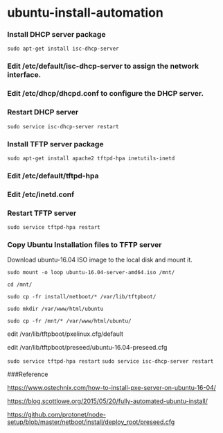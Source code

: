 # ubuntu-install-automation

### Install DHCP server package

`sudo apt-get install isc-dhcp-server`

### Edit /etc/default/isc-dhcp-server to assign the network interface.
### Edit /etc/dhcp/dhcpd.conf to configure the DHCP server.
### Restart DHCP server
`sudo service isc-dhcp-server restart`

### Install TFTP server package
`sudo apt-get install apache2 tftpd-hpa inetutils-inetd`

### Edit /etc/default/tftpd-hpa
### Edit /etc/inetd.conf
### Restart TFTP server
`sudo service tftpd-hpa restart`

### Copy Ubuntu Installation files to TFTP server
Download ubuntu-16.04 ISO image to the local disk and mount it.

`sudo mount -o loop ubuntu-16.04-server-amd64.iso /mnt/`

`cd /mnt/`

`sudo cp -fr install/netboot/* /var/lib/tftpboot/`

`sudo mkdir /var/www/html/ubuntu`

`sudo cp -fr /mnt/* /var/www/html/ubuntu/`

edit /var/lib/tftpboot/pxelinux.cfg/default

edit /var/lib/tftpboot/preseed/ubuntu-16.04-preseed.cfg

`sudo service tftpd-hpa restart`
`sudo service isc-dhcp-server restart`





###Reference

https://www.ostechnix.com/how-to-install-pxe-server-on-ubuntu-16-04/

https://blog.scottlowe.org/2015/05/20/fully-automated-ubuntu-install/

https://github.com/protonet/node-setup/blob/master/netboot/install/deploy_root/preseed.cfg

